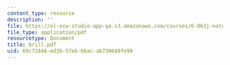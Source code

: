 ```yaml
---
content_type: resource
description: ''
file: https://ol-ocw-studio-app-qa.s3.amazonaws.com/courses/6-863j-natural-language-and-the-computer-representation-of-knowledge-spring-2003/69c72446ed3b57eb6bacab730649fe99_brill.pdf
file_type: application/pdf
resourcetype: Document
title: brill.pdf
uid: 69c72446-ed3b-57eb-6bac-ab730649fe99
---
```

